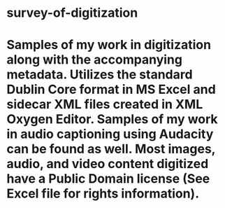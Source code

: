 # survey-of-digitization

# Samples of my work in digitization along with the accompanying metadata. Utilizes the standard Dublin Core format in MS Excel and sidecar XML files created in XML Oxygen Editor. Samples of my work in audio captioning using Audacity can be found as well. Most images, audio, and video content digitized have a Public Domain license (See Excel file for rights information).
